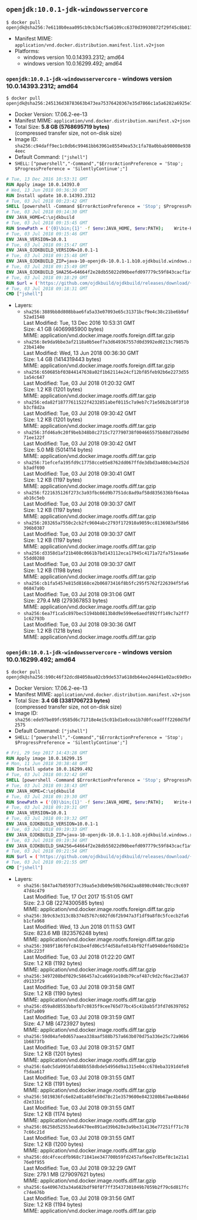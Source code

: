 ## `openjdk:10.0.1-jdk-windowsservercore`

```console
$ docker pull openjdk@sha256:7e6110b0eaa095cb9cb34cf5a6109cc6370d39930872f29f45c8b0176374a700
```

-	Manifest MIME: `application/vnd.docker.distribution.manifest.list.v2+json`
-	Platforms:
	-	windows version 10.0.14393.2312; amd64
	-	windows version 10.0.16299.492; amd64

### `openjdk:10.0.1-jdk-windowsservercore` - windows version 10.0.14393.2312; amd64

```console
$ docker pull openjdk@sha256:245136d38783663b473ea75376420367e35d7866c1a5a6282a6925e73e14f44b
```

-	Docker Version: 17.06.2-ee-13
-	Manifest MIME: `application/vnd.docker.distribution.manifest.v2+json`
-	Total Size: **5.8 GB (5768695719 bytes)**  
	(compressed transfer size, not on-disk size)
-	Image ID: `sha256:c94daff9ec1c0db6c99461bb63961e85549ea53c1fa78a0bbab98008e9384eec`
-	Default Command: `["jshell"]`
-	`SHELL`: `["powershell","-Command","$ErrorActionPreference = 'Stop'; $ProgressPreference = 'SilentlyContinue';"]`

```dockerfile
# Tue, 13 Dec 2016 10:53:31 GMT
RUN Apply image 10.0.14393.0
# Wed, 13 Jun 2018 00:36:30 GMT
RUN Install update 10.0.14393.2312
# Tue, 03 Jul 2018 00:23:42 GMT
SHELL [powershell -Command $ErrorActionPreference = 'Stop'; $ProgressPreference = 'SilentlyContinue';]
# Tue, 03 Jul 2018 09:14:30 GMT
ENV JAVA_HOME=C:\ojdkbuild
# Tue, 03 Jul 2018 09:15:45 GMT
RUN $newPath = ('{0}\bin;{1}' -f $env:JAVA_HOME, $env:PATH); 	Write-Host ('Updating PATH: {0}' -f $newPath); 	setx /M PATH $newPath;
# Tue, 03 Jul 2018 09:15:46 GMT
ENV JAVA_VERSION=10.0.1
# Tue, 03 Jul 2018 09:15:47 GMT
ENV JAVA_OJDKBUILD_VERSION=10.0.1-1
# Tue, 03 Jul 2018 09:15:48 GMT
ENV JAVA_OJDKBUILD_ZIP=java-10-openjdk-10.0.1-1.b10.ojdkbuild.windows.x86_64.zip
# Tue, 03 Jul 2018 09:15:49 GMT
ENV JAVA_OJDKBUILD_SHA256=64664f2e28db55022d90beefd097779c59f843cacf1afeed8a7456ee64c603f1
# Tue, 03 Jul 2018 09:18:29 GMT
RUN $url = ('https://github.com/ojdkbuild/ojdkbuild/releases/download/{0}/{1}' -f $env:JAVA_OJDKBUILD_VERSION, $env:JAVA_OJDKBUILD_ZIP); 	Write-Host ('Downloading {0} ...' -f $url); 	[Net.ServicePointManager]::SecurityProtocol = [Net.SecurityProtocolType]::Tls12; 	Invoke-WebRequest -Uri $url -OutFile 'ojdkbuild.zip'; 	Write-Host ('Verifying sha256 ({0}) ...' -f $env:JAVA_OJDKBUILD_SHA256); 	if ((Get-FileHash ojdkbuild.zip -Algorithm sha256).Hash -ne $env:JAVA_OJDKBUILD_SHA256) { 		Write-Host 'FAILED!'; 		exit 1; 	}; 		Write-Host 'Expanding ...'; 	Expand-Archive ojdkbuild.zip -DestinationPath C:\; 		Write-Host 'Renaming ...'; 	Move-Item 		-Path ('C:\{0}' -f ($env:JAVA_OJDKBUILD_ZIP -Replace '.zip$', '')) 		-Destination $env:JAVA_HOME 	; 		Write-Host 'Verifying install ...'; 	Write-Host '  java -version'; java -version; 	Write-Host '  javac -version'; javac -version; 		Write-Host 'Removing ...'; 	Remove-Item ojdkbuild.zip -Force; 		Write-Host 'Complete.';
# Tue, 03 Jul 2018 09:18:31 GMT
CMD ["jshell"]
```

-	Layers:
	-	`sha256:3889bb8d808bbae6fa5a33e07093e65c31371bcf9e4c38c21be6b9af52ad1548`  
		Last Modified: Tue, 13 Dec 2016 10:53:31 GMT  
		Size: 4.1 GB (4069985900 bytes)  
		MIME: application/vnd.docker.image.rootfs.foreign.diff.tar.gzip
	-	`sha256:8e9da9bbe3af2118a0b5eef7a3d649367557d0d3992ed0213c79857b23b4140e`  
		Last Modified: Wed, 13 Jun 2018 00:36:30 GMT  
		Size: 1.4 GB (1414319443 bytes)  
		MIME: application/vnd.docker.image.rootfs.foreign.diff.tar.gzip
	-	`sha256:650685bf03844147638a02f1b62114e24cf12bf85feb92b6e2273d551a54c647`  
		Last Modified: Tue, 03 Jul 2018 01:20:32 GMT  
		Size: 1.2 KB (1201 bytes)  
		MIME: application/vnd.docker.image.rootfs.diff.tar.gzip
	-	`sha256:eda82f18777611522f4232851abef0115c7a9eb7c71e50b2b18f3f10b3cf8d2a`  
		Last Modified: Tue, 03 Jul 2018 09:30:42 GMT  
		Size: 1.2 KB (1201 bytes)  
		MIME: application/vnd.docker.image.rootfs.diff.tar.gzip
	-	`sha256:3fd46a9c20f9beb348b8c2715c727790738f004665575b88d726bd9d71ee122f`  
		Last Modified: Tue, 03 Jul 2018 09:30:42 GMT  
		Size: 5.0 MB (5014114 bytes)  
		MIME: application/vnd.docker.image.rootfs.diff.tar.gzip
	-	`sha256:71efcefa195fd9c17758cce05e8762dd067ffde3dbd3a408cb4e252db3adf690`  
		Last Modified: Tue, 03 Jul 2018 09:30:41 GMT  
		Size: 1.2 KB (1197 bytes)  
		MIME: application/vnd.docker.image.rootfs.diff.tar.gzip
	-	`sha256:f221635126f273c3a93fbc66d9b7751dc8ad9af58d8356336bf6e4aaab16c5eb`  
		Last Modified: Tue, 03 Jul 2018 09:30:37 GMT  
		Size: 1.2 KB (1197 bytes)  
		MIME: application/vnd.docker.image.rootfs.diff.tar.gzip
	-	`sha256:203265a7550c2cb2fc9604abc2793f172910a9059cc8136983af58b6396b0387`  
		Last Modified: Tue, 03 Jul 2018 09:30:37 GMT  
		Size: 1.2 KB (1197 bytes)  
		MIME: application/vnd.docker.image.rootfs.diff.tar.gzip
	-	`sha256:d3358d1af21b408c0661b7bd143112eca17945c4171a72fa751eaa6e55dd0288`  
		Last Modified: Tue, 03 Jul 2018 09:30:37 GMT  
		Size: 1.2 KB (1198 bytes)  
		MIME: application/vnd.docker.image.rootfs.diff.tar.gzip
	-	`sha256:cb1fa5457e815d8168ce2b06873416f8b5fc295f5762f226394f5fa606847a9b`  
		Last Modified: Tue, 03 Jul 2018 09:31:06 GMT  
		Size: 279.4 MB (279367853 bytes)  
		MIME: application/vnd.docker.image.rootfs.diff.tar.gzip
	-	`sha256:6ea7f1ca5c897bec5194bb0813b8d9e599ee6aedf892ff149c7a2ff71c62793b`  
		Last Modified: Tue, 03 Jul 2018 09:30:36 GMT  
		Size: 1.2 KB (1218 bytes)  
		MIME: application/vnd.docker.image.rootfs.diff.tar.gzip

### `openjdk:10.0.1-jdk-windowsservercore` - windows version 10.0.16299.492; amd64

```console
$ docker pull openjdk@sha256:b90c46f32dcd84050aa02cb9de537a618db64ee24d441e02ac69d9cee1efc268
```

-	Docker Version: 17.06.2-ee-13
-	Manifest MIME: `application/vnd.docker.distribution.manifest.v2+json`
-	Total Size: **3.4 GB (3381706723 bytes)**  
	(compressed transfer size, not on-disk size)
-	Image ID: `sha256:ede97be89fc9585d6c71718e4e15c01bd1e8cea1b7d0fceadfff2260d7bf2575`
-	Default Command: `["jshell"]`
-	`SHELL`: `["powershell","-Command","$ErrorActionPreference = 'Stop'; $ProgressPreference = 'SilentlyContinue';"]`

```dockerfile
# Fri, 29 Sep 2017 14:43:28 GMT
RUN Apply image 10.0.16299.15
# Mon, 11 Jun 2018 20:38:48 GMT
RUN Install update 10.0.16299.492
# Tue, 03 Jul 2018 00:32:42 GMT
SHELL [powershell -Command $ErrorActionPreference = 'Stop'; $ProgressPreference = 'SilentlyContinue';]
# Tue, 03 Jul 2018 09:18:43 GMT
ENV JAVA_HOME=C:\ojdkbuild
# Tue, 03 Jul 2018 09:19:30 GMT
RUN $newPath = ('{0}\bin;{1}' -f $env:JAVA_HOME, $env:PATH); 	Write-Host ('Updating PATH: {0}' -f $newPath); 	setx /M PATH $newPath;
# Tue, 03 Jul 2018 09:19:31 GMT
ENV JAVA_VERSION=10.0.1
# Tue, 03 Jul 2018 09:19:32 GMT
ENV JAVA_OJDKBUILD_VERSION=10.0.1-1
# Tue, 03 Jul 2018 09:19:33 GMT
ENV JAVA_OJDKBUILD_ZIP=java-10-openjdk-10.0.1-1.b10.ojdkbuild.windows.x86_64.zip
# Tue, 03 Jul 2018 09:19:34 GMT
ENV JAVA_OJDKBUILD_SHA256=64664f2e28db55022d90beefd097779c59f843cacf1afeed8a7456ee64c603f1
# Tue, 03 Jul 2018 09:21:54 GMT
RUN $url = ('https://github.com/ojdkbuild/ojdkbuild/releases/download/{0}/{1}' -f $env:JAVA_OJDKBUILD_VERSION, $env:JAVA_OJDKBUILD_ZIP); 	Write-Host ('Downloading {0} ...' -f $url); 	[Net.ServicePointManager]::SecurityProtocol = [Net.SecurityProtocolType]::Tls12; 	Invoke-WebRequest -Uri $url -OutFile 'ojdkbuild.zip'; 	Write-Host ('Verifying sha256 ({0}) ...' -f $env:JAVA_OJDKBUILD_SHA256); 	if ((Get-FileHash ojdkbuild.zip -Algorithm sha256).Hash -ne $env:JAVA_OJDKBUILD_SHA256) { 		Write-Host 'FAILED!'; 		exit 1; 	}; 		Write-Host 'Expanding ...'; 	Expand-Archive ojdkbuild.zip -DestinationPath C:\; 		Write-Host 'Renaming ...'; 	Move-Item 		-Path ('C:\{0}' -f ($env:JAVA_OJDKBUILD_ZIP -Replace '.zip$', '')) 		-Destination $env:JAVA_HOME 	; 		Write-Host 'Verifying install ...'; 	Write-Host '  java -version'; java -version; 	Write-Host '  javac -version'; javac -version; 		Write-Host 'Removing ...'; 	Remove-Item ojdkbuild.zip -Force; 		Write-Host 'Complete.';
# Tue, 03 Jul 2018 09:21:55 GMT
CMD ["jshell"]
```

-	Layers:
	-	`sha256:5847a47b8593f7c39aa5e3db09e50b76d42aa8898c0440c70cc9c69747d4c479`  
		Last Modified: Tue, 17 Oct 2017 15:51:05 GMT  
		Size: 2.3 GB (2274300585 bytes)  
		MIME: application/vnd.docker.image.rootfs.foreign.diff.tar.gzip
	-	`sha256:3b9c63e313c8b374d5767c602fd6f2b947a3f1df9a8f8c5fcecb2fa6b1cfa968`  
		Last Modified: Wed, 13 Jun 2018 01:11:53 GMT  
		Size: 823.6 MB (823576248 bytes)  
		MIME: application/vnd.docker.image.rootfs.foreign.diff.tar.gzip
	-	`sha256:3989f186f0fc841be4fd06c5f4d58afe814bf92ffa0940def6b8d21ea38c223f`  
		Last Modified: Tue, 03 Jul 2018 01:22:20 GMT  
		Size: 1.2 KB (1192 bytes)  
		MIME: application/vnd.docker.image.rootfs.diff.tar.gzip
	-	`sha256:3497208bdf029c586457a2ca6691e10db79caf487c9d2cf6ac23a637d9133f29`  
		Last Modified: Tue, 03 Jul 2018 09:31:58 GMT  
		Size: 1.2 KB (1190 bytes)  
		MIME: application/vnd.docker.image.rootfs.diff.tar.gzip
	-	`sha256:d59a8d8553bbafb7c0835f9cee765d77bc45c41bab5f3fd7d6397052f5d7a009`  
		Last Modified: Tue, 03 Jul 2018 09:31:59 GMT  
		Size: 4.7 MB (4723927 bytes)  
		MIME: application/vnd.docker.image.rootfs.diff.tar.gzip
	-	`sha256:59d04afe0d657aaea338aaf588b757a663b070d75a336e25c72a96b61b6873fb`  
		Last Modified: Tue, 03 Jul 2018 09:31:57 GMT  
		Size: 1.2 KB (1201 bytes)  
		MIME: application/vnd.docker.image.rootfs.diff.tar.gzip
	-	`sha256:6a0c5da9916fab88b558dbde54956d9a1315e04cc678eba3191d4fe8f5daa617`  
		Last Modified: Tue, 03 Jul 2018 09:31:55 GMT  
		Size: 1.2 KB (1191 bytes)  
		MIME: application/vnd.docker.image.rootfs.diff.tar.gzip
	-	`sha256:5019836fc6e82a01a88fe50d78c21e3579600e8423280b67ae4b846dd2e31b1c`  
		Last Modified: Tue, 03 Jul 2018 09:31:55 GMT  
		Size: 1.2 KB (1174 bytes)  
		MIME: application/vnd.docker.image.rootfs.diff.tar.gzip
	-	`sha256:86258d52553ea6d470ee891ad39b628e3a9be314136e77251ff71c787c66c21d`  
		Last Modified: Tue, 03 Jul 2018 09:31:55 GMT  
		Size: 1.2 KB (1200 bytes)  
		MIME: application/vnd.docker.image.rootfs.diff.tar.gzip
	-	`sha256:ddc4fcecdfb968c71841ee347700b59fd2457af6ee7c85ef8c1e21a176e0f955`  
		Last Modified: Tue, 03 Jul 2018 09:32:29 GMT  
		Size: 279.1 MB (279097621 bytes)  
		MIME: application/vnd.docker.image.rootfs.diff.tar.gzip
	-	`sha256:6a40967d3a34a682bdf98f8f7ff35437301049b7059b2f79c6d817fcc74e676b`  
		Last Modified: Tue, 03 Jul 2018 09:31:56 GMT  
		Size: 1.2 KB (1194 bytes)  
		MIME: application/vnd.docker.image.rootfs.diff.tar.gzip
